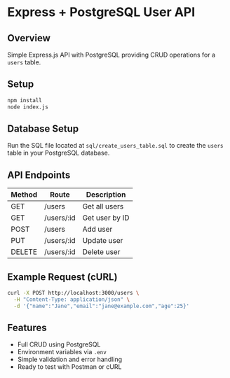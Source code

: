 # Express + PostgreSQL User API

## Overview
Simple Express.js API with PostgreSQL providing CRUD operations for a `users` table.

## Setup
```bash
npm install
node index.js
```

## Database Setup
Run the SQL file located at `sql/create_users_table.sql` to create the `users` table in your PostgreSQL database.

## API Endpoints
| Method | Route | Description |
|-------|------|-------------|
| GET | /users | Get all users |
| GET | /users/:id | Get user by ID |
| POST | /users | Add user |
| PUT | /users/:id | Update user |
| DELETE | /users/:id | Delete user |

## Example Request (cURL)
```bash
curl -X POST http://localhost:3000/users \
  -H "Content-Type: application/json" \
  -d '{"name":"Jane","email":"jane@example.com","age":25}'
```

## Features
- Full CRUD using PostgreSQL
- Environment variables via `.env`
- Simple validation and error handling
- Ready to test with Postman or cURL
